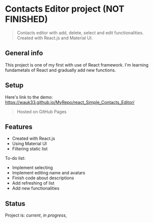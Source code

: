 # Contacts Editor project (NOT FINISHED)
> Contacts editor with add, delete, select and edit functionalities. Created with React.js and Material UI.

## General info
This project is one of my first with use of React framework. I'm learning fundametals of React and gradually add new functions.

## Setup
Here's link to the demo: https://wauk33.github.io/MyRepo/react_Simple_Contacts_Editor/
> Hosted on GitHub Pages

## Features

* Created with React.js
* Using Material UI
* Filtering static list

To-do list:
* Implement selecting
* Implement editing name and avatars
* Finish code about descriptions
* Add refreshing of list
* Add new functionalities

## Status
Project is: _current_, _in progress_, 
